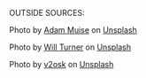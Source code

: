 OUTSIDE SOURCES:

Photo by [Adam Muise](https://unsplash.com/@muiseadam) on [Unsplash](https://unsplash.com/photos/uO1fXEz7mrM)

Photo by [Will Turner](https://unsplash.com/@turner_imagery) on [Unsplash](https://unsplash.com/photos/z5gwXaKYuF8)

Photo by [v2osk](https://unsplash.com/@v2osk) on [Unsplash](https://unsplash.com/photos/1-6CHp3zLIQ)
